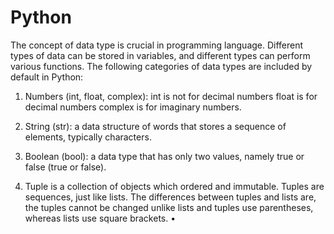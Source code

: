 # Python

The concept of data type is crucial in programming language.
Different types of data can be stored in variables, and different types can perform various functions.
The following categories of data types are included by default in Python:
  1. Numbers (int, float, complex):
       int is not for decimal numbers
       float is for decimal numbers
       complex is for imaginary numbers.
  2. String (str):  a data structure of words that stores a sequence of elements, typically characters.
  3. Boolean (bool): a data type that has only two values, namely true or false (true or false).


  2.  Tuple is a collection of objects which ordered and immutable. 
      Tuples are sequences, just like lists. The differences between tuples and lists are, the tuples cannot be changed unlike lists and tuples use parentheses, whereas       lists use square brackets.
      •	
